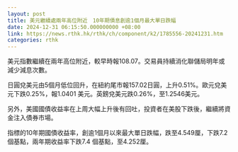 ```yaml
---
layout: post
title: 美元繼續處兩年高位附近　10年期債息創逾1個月最大單日跌幅
date: 2024-12-31 06:15:50.000000000 +08:00
link: https://news.rthk.hk/rthk/ch/component/k2/1785556-20241231.htm
categories: rthk
---
```


美元指數繼續在兩年高位附近，較早時報108.07。交易員持續消化聯儲局明年或減少減息次數。

日圓兌美元由5個月低位回升，在紐約尾市報157.02日圓，上升0.51%。歐元兌美元下跌0.25%，報1.0401 美元。英鎊兌美元跌0.26%，至1.2546美元。

另外，美國國債收益率在上周大幅上升後有回吐，投資者在美股下跌後，繼續將資金注入債券市場。

指標的10年期國債收益率，創逾1個月以來最大單日跌幅，跌至4.549厘，下跌7.2個基點，兩年期收益率下跌7.4 個基點，至4.252厘。
